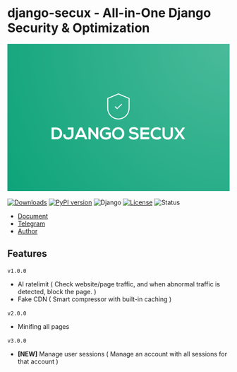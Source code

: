 # django-secux - All-in-One Django Security & Optimization

![django-secux](https://raw.githubusercontent.com/xo-aria/django-secux/refs/heads/main/django-secux.png)

[![Downloads](https://pepy.tech/badge/django-secux)](https://pepy.tech/project/django-secux)
[![PyPI version](https://img.shields.io/pypi/v/django-secux.svg)](https://pypi.org/project/django-secux/)
![Django](https://img.shields.io/badge/Django-3.2%20|%204.2%20|%205.0-green?logo=django)
[![License](https://img.shields.io/github/license/xo-aria/django-secux)](https://github.com/xo-aria/django-secux/blob/main/LICENSE)
![Status](https://img.shields.io/badge/status-active-brightgreen)

- [Document](https://xo-aria.github.io/django-secux/doc/) 
- [Telegram](https://t.me/xo_community_dev)
- [Author](https://t.me/ghanon_dar)

## Features
`v1.0.0`
- AI ratelimit ( Check website/page traffic, and when abnormal traffic is detected, block the page. )
- Fake CDN ( Smart compressor with built-in caching )

`v2.0.0`
- Minifing all pages

`v3.0.0`
- **[NEW]** Manage user sessions ( Manage an account with all sessions for that account )
